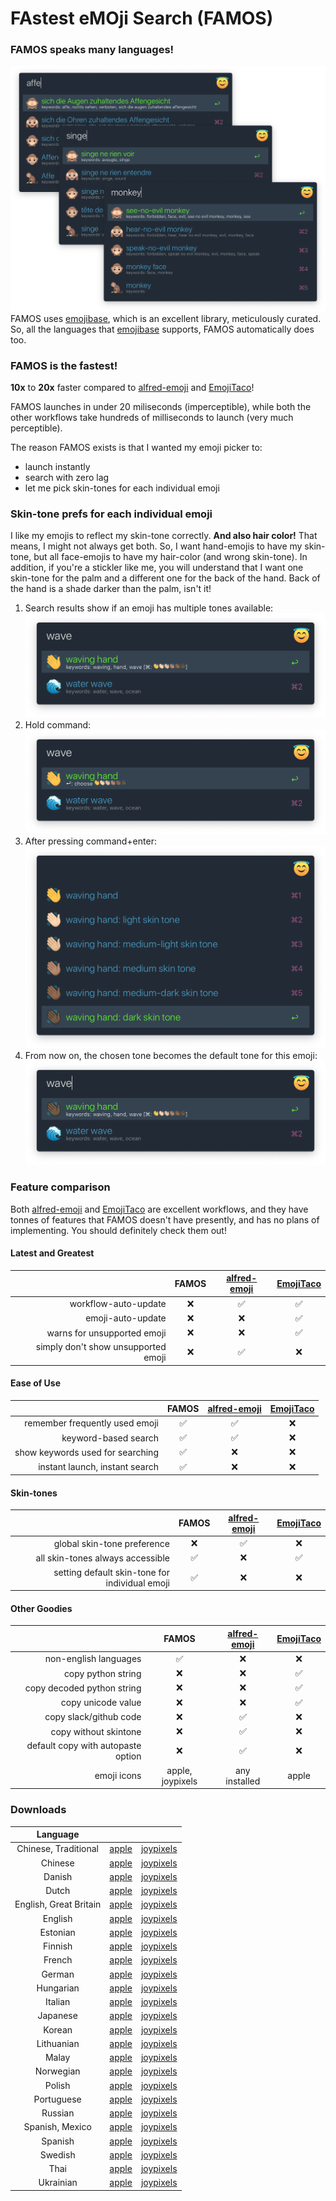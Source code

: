 # FAstest eMOji Search (FAMOS)

### FAMOS speaks many languages!
![](demo-images/multilingual.png)
FAMOS uses [emojibase][3], which is an excellent library, meticulously
curated. So, all the languages that [emojibase][3] supports, FAMOS automatically
does too.


### FAMOS is the fastest!
**10x** to **20x** faster compared to [alfred-emoji][1] and [EmojiTaco][2]!

FAMOS launches in under 20 miliseconds (imperceptible), while both
the other workflows take hundreds of milliseconds to launch (very
much perceptible).

The reason FAMOS exists is that I wanted my emoji picker to:
 - launch instantly
 - search with zero lag
 - let me pick skin-tones for each individual emoji


### Skin-tone prefs for each individual emoji
I like my emojis to reflect my skin-tone correctly. **And also hair color!**
That means, I might not always get both. So, I want hand-emojis to
have my skin-tone, but all face-emojis to have my hair-color
(and wrong skin-tone). In addition, if you're a stickler like me,
you will understand that I want one skin-tone for the palm and
a different one for the back of the hand. Back of the hand is a shade darker
than the palm, isn't it!

1. Search results show if an emoji has multiple tones available:
   ![](demo-images/skin-tone-1.png)
2. Hold command:
   ![](demo-images/skin-tone-2.png)
3. After pressing command+enter:
   ![](demo-images/skin-tone-3.png)
4. From now on, the chosen tone becomes the default tone for this emoji:
   ![](demo-images/skin-tone-4.png)


### Feature comparison
Both [alfred-emoji][1] and [EmojiTaco][2] are excellent workflows, and they
have tonnes of features that FAMOS doesn't have presently, and has no plans
of implementing. You should definitely check them out!


#### Latest and Greatest
|            | FAMOS         | [alfred-emoji][1]  |   [EmojiTaco][2]   |
|-----------:|:-------------:|:------------------:|:------------------:|
| workflow-auto-update | :x: | :white_check_mark: | :white_check_mark: |
| emoji-auto-update                   | :x: | :x: | :white_check_mark: |
| warns for unsupported emoji         | :x: | :x: | :white_check_mark: |
| simply don't show unsupported emoji | :x: | :white_check_mark: | :x: |


#### Ease of Use
|            | FAMOS         | [alfred-emoji][1]  |   [EmojiTaco][2]   |
|-----------:|:-------------:|:------------------:|:------------------:|
| remember frequently used emoji   | :white_check_mark: | :white_check_mark: | :x: |
| keyword-based search             | :white_check_mark: | :white_check_mark: | :x: |
| show keywords used for searching | :white_check_mark: | :x:                | :x: |
| instant launch, instant search   | :white_check_mark: | :x:                | :x: |

#### Skin-tones
|            | FAMOS         | [alfred-emoji][1]  |   [EmojiTaco][2]   |
|-----------:|:-------------:|:------------------:|:------------------:|
| global skin-tone preference                     | :x: | :white_check_mark: | :x: |
| all skin-tones always accessible | :white_check_mark: | :x: | :white_check_mark: |
| setting default skin-tone for individual emoji  | :white_check_mark: | :x: | :x: |

#### Other Goodies
|            | FAMOS        | [alfred-emoji][1]  |   [EmojiTaco][2]   |
|-----------:|:------------:|:------------------:|:------------------:|
| non-english languages              | :white_check_mark: | :x: | :x: |
| copy python string                 | :x: | :x: | :white_check_mark: |
| copy decoded python string         | :x: | :x: | :white_check_mark: |
| copy unicode value                 | :x: | :x: | :white_check_mark: |
| copy slack/github code             | :x: | :white_check_mark: | :x: |
| copy without skintone              | :x: | :white_check_mark: | :x: |
| default copy with autopaste option | :x: | :white_check_mark: | :x: |
| emoji icons              | apple, joypixels | any installed | apple |

### Downloads
|Language|||
|:----------:|:------------:|:------------------:|
|Chinese, Traditional| [apple](https://github.com/mr-pennyworth/alfred-fastest-emoji/releases/latest/download/Fastest.Emoji.Search-zh-hant-apple.alfredworkflow) | [joypixels](https://github.com/mr-pennyworth/alfred-fastest-emoji/releases/latest/download/Fastest.Emoji.Search-zh-hant-joypixels.alfredworkflow)|
|Chinese| [apple](https://github.com/mr-pennyworth/alfred-fastest-emoji/releases/latest/download/Fastest.Emoji.Search-zh-apple.alfredworkflow) | [joypixels](https://github.com/mr-pennyworth/alfred-fastest-emoji/releases/latest/download/Fastest.Emoji.Search-zh-joypixels.alfredworkflow)|
|Danish| [apple](https://github.com/mr-pennyworth/alfred-fastest-emoji/releases/latest/download/Fastest.Emoji.Search-da-apple.alfredworkflow) | [joypixels](https://github.com/mr-pennyworth/alfred-fastest-emoji/releases/latest/download/Fastest.Emoji.Search-da-joypixels.alfredworkflow)|
|Dutch| [apple](https://github.com/mr-pennyworth/alfred-fastest-emoji/releases/latest/download/Fastest.Emoji.Search-nl-apple.alfredworkflow) | [joypixels](https://github.com/mr-pennyworth/alfred-fastest-emoji/releases/latest/download/Fastest.Emoji.Search-nl-joypixels.alfredworkflow)|
|English, Great Britain| [apple](https://github.com/mr-pennyworth/alfred-fastest-emoji/releases/latest/download/Fastest.Emoji.Search-en-gb-apple.alfredworkflow) | [joypixels](https://github.com/mr-pennyworth/alfred-fastest-emoji/releases/latest/download/Fastest.Emoji.Search-en-gb-joypixels.alfredworkflow)|
|English| [apple](https://github.com/mr-pennyworth/alfred-fastest-emoji/releases/latest/download/Fastest.Emoji.Search-en-apple.alfredworkflow) | [joypixels](https://github.com/mr-pennyworth/alfred-fastest-emoji/releases/latest/download/Fastest.Emoji.Search-en-joypixels.alfredworkflow)|
|Estonian| [apple](https://github.com/mr-pennyworth/alfred-fastest-emoji/releases/latest/download/Fastest.Emoji.Search-et-apple.alfredworkflow) | [joypixels](https://github.com/mr-pennyworth/alfred-fastest-emoji/releases/latest/download/Fastest.Emoji.Search-et-joypixels.alfredworkflow)|
|Finnish| [apple](https://github.com/mr-pennyworth/alfred-fastest-emoji/releases/latest/download/Fastest.Emoji.Search-fi-apple.alfredworkflow) | [joypixels](https://github.com/mr-pennyworth/alfred-fastest-emoji/releases/latest/download/Fastest.Emoji.Search-fi-joypixels.alfredworkflow)|
|French| [apple](https://github.com/mr-pennyworth/alfred-fastest-emoji/releases/latest/download/Fastest.Emoji.Search-fr-apple.alfredworkflow) | [joypixels](https://github.com/mr-pennyworth/alfred-fastest-emoji/releases/latest/download/Fastest.Emoji.Search-fr-joypixels.alfredworkflow)|
|German| [apple](https://github.com/mr-pennyworth/alfred-fastest-emoji/releases/latest/download/Fastest.Emoji.Search-de-apple.alfredworkflow) | [joypixels](https://github.com/mr-pennyworth/alfred-fastest-emoji/releases/latest/download/Fastest.Emoji.Search-de-joypixels.alfredworkflow)|
|Hungarian| [apple](https://github.com/mr-pennyworth/alfred-fastest-emoji/releases/latest/download/Fastest.Emoji.Search-hu-apple.alfredworkflow) | [joypixels](https://github.com/mr-pennyworth/alfred-fastest-emoji/releases/latest/download/Fastest.Emoji.Search-hu-joypixels.alfredworkflow)|
|Italian| [apple](https://github.com/mr-pennyworth/alfred-fastest-emoji/releases/latest/download/Fastest.Emoji.Search-it-apple.alfredworkflow) | [joypixels](https://github.com/mr-pennyworth/alfred-fastest-emoji/releases/latest/download/Fastest.Emoji.Search-it-joypixels.alfredworkflow)|
|Japanese| [apple](https://github.com/mr-pennyworth/alfred-fastest-emoji/releases/latest/download/Fastest.Emoji.Search-ja-apple.alfredworkflow) | [joypixels](https://github.com/mr-pennyworth/alfred-fastest-emoji/releases/latest/download/Fastest.Emoji.Search-ja-joypixels.alfredworkflow)|
|Korean| [apple](https://github.com/mr-pennyworth/alfred-fastest-emoji/releases/latest/download/Fastest.Emoji.Search-ko-apple.alfredworkflow) | [joypixels](https://github.com/mr-pennyworth/alfred-fastest-emoji/releases/latest/download/Fastest.Emoji.Search-ko-joypixels.alfredworkflow)|
|Lithuanian| [apple](https://github.com/mr-pennyworth/alfred-fastest-emoji/releases/latest/download/Fastest.Emoji.Search-lt-apple.alfredworkflow) | [joypixels](https://github.com/mr-pennyworth/alfred-fastest-emoji/releases/latest/download/Fastest.Emoji.Search-lt-joypixels.alfredworkflow)|
|Malay| [apple](https://github.com/mr-pennyworth/alfred-fastest-emoji/releases/latest/download/Fastest.Emoji.Search-ms-apple.alfredworkflow) | [joypixels](https://github.com/mr-pennyworth/alfred-fastest-emoji/releases/latest/download/Fastest.Emoji.Search-ms-joypixels.alfredworkflow)|
|Norwegian| [apple](https://github.com/mr-pennyworth/alfred-fastest-emoji/releases/latest/download/Fastest.Emoji.Search-nb-apple.alfredworkflow) | [joypixels](https://github.com/mr-pennyworth/alfred-fastest-emoji/releases/latest/download/Fastest.Emoji.Search-nb-joypixels.alfredworkflow)|
|Polish| [apple](https://github.com/mr-pennyworth/alfred-fastest-emoji/releases/latest/download/Fastest.Emoji.Search-pl-apple.alfredworkflow) | [joypixels](https://github.com/mr-pennyworth/alfred-fastest-emoji/releases/latest/download/Fastest.Emoji.Search-pl-joypixels.alfredworkflow)|
|Portuguese| [apple](https://github.com/mr-pennyworth/alfred-fastest-emoji/releases/latest/download/Fastest.Emoji.Search-pt-apple.alfredworkflow) | [joypixels](https://github.com/mr-pennyworth/alfred-fastest-emoji/releases/latest/download/Fastest.Emoji.Search-pt-joypixels.alfredworkflow)|
|Russian| [apple](https://github.com/mr-pennyworth/alfred-fastest-emoji/releases/latest/download/Fastest.Emoji.Search-ru-apple.alfredworkflow) | [joypixels](https://github.com/mr-pennyworth/alfred-fastest-emoji/releases/latest/download/Fastest.Emoji.Search-ru-joypixels.alfredworkflow)|
|Spanish, Mexico| [apple](https://github.com/mr-pennyworth/alfred-fastest-emoji/releases/latest/download/Fastest.Emoji.Search-es-mx-apple.alfredworkflow) | [joypixels](https://github.com/mr-pennyworth/alfred-fastest-emoji/releases/latest/download/Fastest.Emoji.Search-es-mx-joypixels.alfredworkflow)|
|Spanish| [apple](https://github.com/mr-pennyworth/alfred-fastest-emoji/releases/latest/download/Fastest.Emoji.Search-es-apple.alfredworkflow) | [joypixels](https://github.com/mr-pennyworth/alfred-fastest-emoji/releases/latest/download/Fastest.Emoji.Search-es-joypixels.alfredworkflow)|
|Swedish| [apple](https://github.com/mr-pennyworth/alfred-fastest-emoji/releases/latest/download/Fastest.Emoji.Search-sv-apple.alfredworkflow) | [joypixels](https://github.com/mr-pennyworth/alfred-fastest-emoji/releases/latest/download/Fastest.Emoji.Search-sv-joypixels.alfredworkflow)|
|Thai| [apple](https://github.com/mr-pennyworth/alfred-fastest-emoji/releases/latest/download/Fastest.Emoji.Search-th-apple.alfredworkflow) | [joypixels](https://github.com/mr-pennyworth/alfred-fastest-emoji/releases/latest/download/Fastest.Emoji.Search-th-joypixels.alfredworkflow)|
|Ukrainian| [apple](https://github.com/mr-pennyworth/alfred-fastest-emoji/releases/latest/download/Fastest.Emoji.Search-uk-apple.alfredworkflow) | [joypixels](https://github.com/mr-pennyworth/alfred-fastest-emoji/releases/latest/download/Fastest.Emoji.Search-uk-joypixels.alfredworkflow)|

[1]: https://github.com/jsumners/alfred-emoji
[2]: https://github.com/jeeftor/EmojiTaco
[3]: https://github.com/milesj/emojibase
